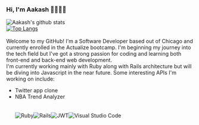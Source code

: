 ### Hi, I'm Aakash 👋🧑🏻‍💻

![Aakash's github stats](https://github-readme-stats.vercel.app/api?username=aakashmsoni&theme=ayu-mirage&layout=compact)<br>
[![Top Langs](https://github-readme-stats.vercel.app/api/top-langs/?username=aakashmsoni&theme=ayu-mirage)](https://github.com/aakashmsoni/github-readme-stats)<br><br>
Welcome to my GitHub! I'm a Software Developer based out of Chicago and currently enrolled in the Actualize bootcamp. I'm beginning my journey into the tech field but I've got a strong passion for coding and learning both front-end and back-end web development.<br>
I'm currently working mainly with Ruby along with Rails architecture but will be diving into Javascript in the near future. Some interesting APIs I'm working on include:<br>
- Twitter app clone<br>
- NBA Trend Analyzer<br>
<br><br>
![Ruby](https://img.shields.io/badge/ruby-%23CC342D.svg?style=for-the-badge&logo=ruby&logoColor=white)![Rails](https://img.shields.io/badge/rails-%23CC0000.svg?style=for-the-badge&logo=ruby-on-rails&logoColor=white)![JWT](https://img.shields.io/badge/JWT-black?style=for-the-badge&logo=JSON%20web%20tokens)![Visual Studio Code](https://img.shields.io/badge/Visual%20Studio%20Code-0078d7.svg?style=for-the-badge&logo=visual-studio-code&logoColor=white)
